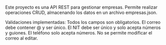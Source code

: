 Este proyecto es una API REST para gestionar empresas. Permite realizar operaciones CRUD, almacenando los datos en un archivo empresas.json.

Validaciones implementadas: Todos los campos son obligatorios. El correo debe contener @ y ser único. El NIT debe ser único y solo acepta números y guiones. El teléfono solo acepta números. No se permite modificar el correo al editar.
